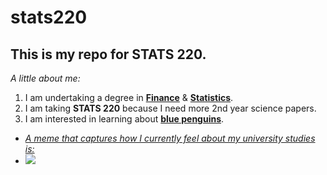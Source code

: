 # stats220

## This is my repo for STATS 220. 

<em>A little about me:</em>

1. I am undertaking a degree in [**Finance**](https://media.tenor.com/tWLm4R_W3-MAAAAM/financial-advisor-jet760.gif) & [**Statistics**](https://media.tenor.com/80EXmSbQc2MAAAAM/andre-braugher-statistics-is-so-beautiful.gif).
2. I am taking **STATS 220** because I need more 2nd year science papers.
3. I am interested in learning about [**blue penguins**](https://media.tenor.com/0emsXzzWKMkAAAAM/penguins-and-phillip-island-private-tours.gif).

* [<em>A meme that captures how I currently feel about my university studies is:</em>](https://media.tenor.com/tat1oNfdwLMAAAAe/kassypoo.png)
*  ![](https://media.tenor.com/tat1oNfdwLMAAAAe/kassypoo.png)
